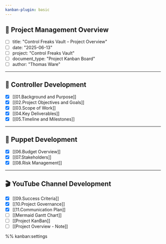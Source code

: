```yaml
---
kanban-plugin: basic
---
```


## 🧠 Project Management Overview

- [ ] title: "Control Freaks Vault – Project Overview"
- [ ] date: "2025-06-13"
- [ ] project: "Control Freaks Vault"
- [ ] document_type: "Project Kanban Board"
- [ ] author: "Thomas Ware"

---

## 🔧 Controller Development

- [x] [[01.Background and Purpose]]
- [x] [[02.Project Objectives and Goals]]
- [x] [[03.Scope of Work]]
- [x] [[04.Key Deliverables]]
- [x] [[05.Timeline and Milestones]]

---

## 🤖 Puppet Development

- [x] [[06.Budget Overview]]
- [x] [[07.Stakeholders]]
- [x] [[08.Risk Management]]

---

## 🎬 YouTube Channel Development

- [x] [[09.Success Criteria]]
- [x] [[10.Project Governance]]
- [x] [[11.Communication Plan]]
- [ ] [[Mermaid Gantt Chart]]
- [ ] [[Project KanBan]]
- [ ] [[Project Overview - Note]]

%% kanban:settings
